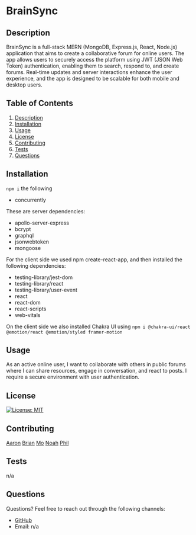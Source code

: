 
# BrainSync

## Description

BrainSync is a full-stack MERN (MongoDB, Express.js, React, Node.js) application that aims to create a collaborative forum for online users. The app allows users to securely access the platform using JWT (JSON Web Token) authentication, enabling them to search, respond to, and create forums. Real-time updates and server interactions enhance the user experience, and the app is designed to be scalable for both mobile and desktop users.

## Table of Contents

1. [Description](#description)
2. [Installation](#installation)
3. [Usage](#usage)
4. [License](#license)
5. [Contributing](#contributing)
6. [Tests](#tests)
7. [Questions](#questions)

## Installation

`npm i` the following

* concurrently

These are server dependencies:

* apollo-server-express
* bcrypt
* graphql
* jsonwebtoken
* mongoose

For the client side we used npm create-react-app, and then installed the following dependencies:

* testing-library/jest-dom
* testing-library/react
* testing-library/user-event
* react
* react-dom
* react-scripts
* web-vitals

On the client side we also installed Chakra UI using
`npm i @chakra-ui/react @emotion/react @emotion/styled framer-motion`

## Usage

As an active online user, I want to collaborate with others in public forums
where I can share resources, engage in conversation, and react to posts. I
require a secure environment with user authentication.

## License

[![License: MIT](https://img.shields.io/badge/License-MIT-yellow.svg)](https://opensource.org/licenses/MIT)

## Contributing

[Aaron](https://github.com/KlosheKopa)
[Brian](https://github.com/BrianMorse1)
[Mo](https://github.com/bootcamp-Mo)
[Noah](https://github.com/NoahJRalph)
[Phil](https://github.com/PhilKubz)

## Tests

n/a

## Questions

Questions? Feel free to reach out through the following channels:

* [GitHub](https://github.com/n/a)
* Email: n/a
